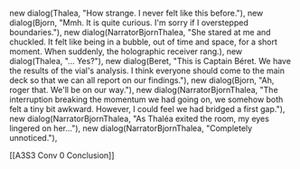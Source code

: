 new dialog(Thalea, "How strange. I never felt like this before."),
new dialog(Bjorn, "Mmh. It is quite curious. I'm sorry if I overstepped boundaries."),
new dialog(NarratorBjornThalea, "She stared at me and chuckled. It felt like being in a bubble, out of time and space, for a short moment. When suddenly, the holographic receiver rang.),
new dialog(Thalea, "... Yes?"),
new dialog(Beret, "This is Captain Béret. We have the results of the vial's analysis. I think everyone should come to the main deck so that we can all report on our findings."),
new dialog(Bjorn, "Ah, roger that. We'll be on our way."),
new dialog(NarratorBjornThalea, "The interruption breaking the momentum we had going on, we somehow both felt a tiny bit awkward. However, I could feel we had bridged a first gap."),
new dialog(NarratorBjornThalea, "As Thaléa exited the room, my eyes lingered on her..."),
new dialog(NarratorBjornThalea, "Completely unnoticed."),

[[A3S3 Conv 0 Conclusion]]